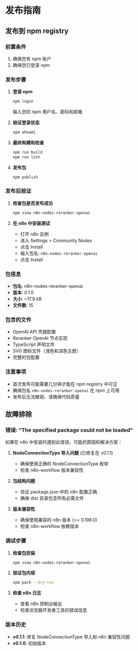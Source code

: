 # 发布指南

## 发布到 npm registry

### 前置条件
1. 确保您有 npm 账户
2. 确保您已登录 npm

### 发布步骤

1. **登录 npm**
   ```bash
   npm login
   ```
   输入您的 npm 用户名、密码和邮箱

2. **验证登录状态**
   ```bash
   npm whoami
   ```

3. **最终构建和检查**
   ```bash
   npm run build
   npm run lint
   ```

4. **发布包**
   ```bash
   npm publish
   ```

### 发布后验证

1. **检查包是否发布成功**
   ```bash
   npm view n8n-nodes-reranker-openai
   ```

2. **在 n8n 中安装测试**
   - 打开 n8n 实例
   - 进入 Settings > Community Nodes
   - 点击 Install
   - 输入包名: `n8n-nodes-reranker-openai`
   - 点击 Install

### 包信息
- **包名**: n8n-nodes-reranker-openai
- **版本**: 0.1.0
- **大小**: ~17.9 kB
- **文件数**: 15

### 包含的文件
- OpenAI API 凭据配置
- Reranker OpenAI 节点实现
- TypeScript 声明文件
- SVG 图标文件（浅色和深色主题）
- 完整的包配置

### 注意事项
- 首次发布可能需要几分钟才能在 npm registry 中可见
- 确保包名 `n8n-nodes-reranker-openai` 在 npm 上可用
- 发布后无法撤销，请确保代码质量

## 故障排除

### 错误: "The specified package could not be loaded"

如果在 n8n 中安装时遇到此错误，可能的原因和解决方案：

1. **NodeConnectionType 导入问题** (已修复在 v0.1.1)
   - 确保使用正确的 NodeConnectionType 枚举
   - 检查 n8n-workflow 版本兼容性

2. **包结构问题**
   - 验证 package.json 中的 n8n 配置正确
   - 确保 dist 目录包含所有必需文件

3. **版本兼容性**
   - 确保使用兼容的 n8n 版本 (>= 0.198.0)
   - 检查 n8n-workflow 依赖版本

### 调试步骤

1. **检查包安装**
   ```bash
   npm view n8n-nodes-reranker-openai
   ```

2. **验证包内容**
   ```bash
   npm pack --dry-run
   ```

3. **检查 n8n 日志**
   - 查看 n8n 控制台输出
   - 检查浏览器开发者工具的错误信息

### 版本历史
- **v0.1.1**: 修复 NodeConnectionType 导入和 n8n 兼容性问题
- **v0.1.0**: 初始版本
